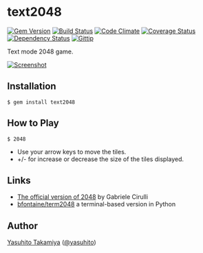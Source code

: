 text2048
========
[![Gem Version](http://img.shields.io/gem/v/text2048.svg)][gem]
[![Build Status](http://img.shields.io/travis/yasuhito/text2048/develop.svg)][travis]
[![Code Climate](http://img.shields.io/codeclimate/github/yasuhito/text2048.svg)][codeclimate]
[![Coverage Status](http://img.shields.io/coveralls/yasuhito/text2048/develop.svg)][coveralls]
[![Dependency Status](http://img.shields.io/gemnasium/yasuhito/text2048.svg)][gemnasium]
[![Gittip](http://img.shields.io/gittip/yasuhito.svg)][gittip]

Text mode 2048 game.

[gem]: https://rubygems.org/gems/text2048
[travis]: http://travis-ci.org/yasuhito/text2048
[codeclimate]: https://codeclimate.com/github/yasuhito/text2048
[coveralls]: https://coveralls.io/r/yasuhito/text2048?branch=develop
[gemnasium]: https://gemnasium.com/yasuhito/text2048
[gittip]: https://www.gittip.com/yasuhito/

[![Screenshot](https://raw.github.com/yasuhito/text2048/develop/screen_shot.png)][screenshot]

[screenshot]: https://raw.github.com/yasuhito/text2048/develop/screen_shot.png

Installation
------------

```
$ gem install text2048
```

How to Play
-----------

```
$ 2048
```

- Use your arrow keys to move the tiles.
- +/- for increase or decrease the size of the tiles displayed.

Links
-----

 * [The official version of 2048](http://gabrielecirulli.github.io/2048/) by Gabriele Cirulli
 * [bfontaine/term2048](https://github.com/bfontaine/term2048) a terminal-based version in Python

Author
------

[Yasuhito Takamiya](https://github.com/yasuhito) ([@yasuhito](http://twitter.com/yasuhito))

